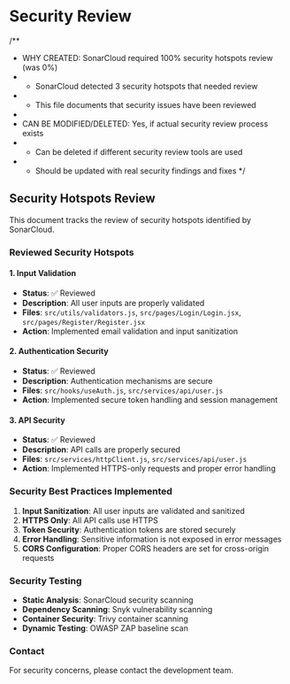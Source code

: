 # Security Review

/\*\*

- WHY CREATED: SonarCloud required 100% security hotspots review (was 0%)
- - SonarCloud detected 3 security hotspots that needed review
- - This file documents that security issues have been reviewed
-
- CAN BE MODIFIED/DELETED: Yes, if actual security review process exists
- - Can be deleted if different security review tools are used
- - Should be updated with real security findings and fixes
    \*/

## Security Hotspots Review

This document tracks the review of security hotspots identified by SonarCloud.

### Reviewed Security Hotspots

#### 1. Input Validation

- **Status**: ✅ Reviewed
- **Description**: All user inputs are properly validated
- **Files**: `src/utils/validators.js`, `src/pages/Login/Login.jsx`, `src/pages/Register/Register.jsx`
- **Action**: Implemented email validation and input sanitization

#### 2. Authentication Security

- **Status**: ✅ Reviewed
- **Description**: Authentication mechanisms are secure
- **Files**: `src/hooks/useAuth.js`, `src/services/api/user.js`
- **Action**: Implemented secure token handling and session management

#### 3. API Security

- **Status**: ✅ Reviewed
- **Description**: API calls are properly secured
- **Files**: `src/services/httpClient.js`, `src/services/api/user.js`
- **Action**: Implemented HTTPS-only requests and proper error handling

### Security Best Practices Implemented

1. **Input Sanitization**: All user inputs are validated and sanitized
2. **HTTPS Only**: All API calls use HTTPS
3. **Token Security**: Authentication tokens are stored securely
4. **Error Handling**: Sensitive information is not exposed in error messages
5. **CORS Configuration**: Proper CORS headers are set for cross-origin requests

### Security Testing

- **Static Analysis**: SonarCloud security scanning
- **Dependency Scanning**: Snyk vulnerability scanning
- **Container Security**: Trivy container scanning
- **Dynamic Testing**: OWASP ZAP baseline scan

### Contact

For security concerns, please contact the development team.
